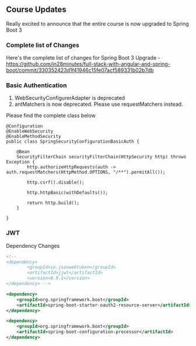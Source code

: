 ## Course Updates

Really excited to announce that the entire course is now upgraded to Spring Boot 3

### Complete list of Changes

Here's the complete list of changes for Spring Boot 3 Upgrade - https://github.com/in28minutes/full-stack-with-angular-and-spring-boot/commit/330352423d1f41946c15fe07acf589331b02b7db

### Basic Authentication


1) WebSecurityConfigurerAdapter is deprecated
2) antMatchers is now deprecated. Please use requestMatchers instead.


Please find the complete class below

```
@Configuration
@EnableWebSecurity
@EnableMethodSecurity
public class SpringSecurityConfigurationBasicAuth {

	@Bean
	SecurityFilterChain securityFilterChain(HttpSecurity http) throws Exception {
		http.authorizeHttpRequests(auth -> auth.requestMatchers(HttpMethod.OPTIONS, "/**").permitAll());

		http.csrf().disable();

		http.httpBasic(withDefaults());

		return http.build();
	}

}
```


### JWT

Dependency Changes

```xml
<!--
<dependency>
		<groupId>io.jsonwebtoken</groupId>
		<artifactId>jjwt</artifactId>
		<version>0.9.1</version>
</dependency> -->

<dependency>
	<groupId>org.springframework.boot</groupId>
	<artifactId>spring-boot-starter-oauth2-resource-server</artifactId>
</dependency>

<dependency>
	<groupId>org.springframework.boot</groupId>
	<artifactId>spring-boot-configuration-processor</artifactId>
</dependency>
```